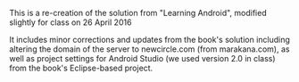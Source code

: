 This is a re-creation of the solution from "Learning Android", modified slightly for class on 26 April 2016

It includes minor corrections and updates from the book's solution including altering the domain of the server to newcircle.com (from marakana.com),
as well as project settings for Android Studio (we used version 2.0 in class) from the book's Eclipse-based project.


